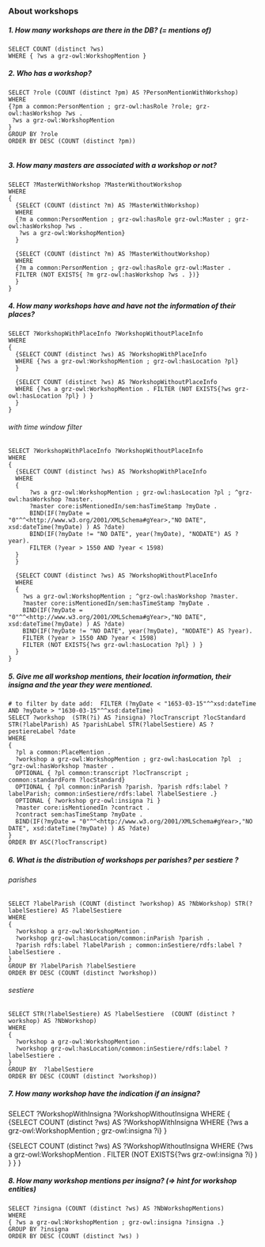 ### About workshops

##### 1. How many workshops are there in the DB? (= mentions of)
```sparql
SELECT COUNT (distinct ?ws) 
WHERE { ?ws a grz-owl:WorkshopMention } 
```

##### 2. Who has a workshop?
```sparql
SELECT ?role (COUNT (distinct ?pm) AS ?PersonMentionWithWorkshop)
WHERE 
{?pm a common:PersonMention ; grz-owl:hasRole ?role; grz-owl:hasWorkshop ?ws . 
 ?ws a grz-owl:WorkshopMention
}
GROUP BY ?role 
ORDER BY DESC (COUNT (distinct ?pm))
 
  ```

##### 3. How many masters are associated with a workshop or *not*?
```sparql
SELECT ?MasterWithWorkshop ?MasterWithoutWorkshop
WHERE 
{ 
  {SELECT (COUNT (distinct ?m) AS ?MasterWithWorkshop)
  WHERE 
  {?m a common:PersonMention ; grz-owl:hasRole grz-owl:Master ; grz-owl:hasWorkshop ?ws . 
   ?ws a grz-owl:WorkshopMention} 
  }
  
  {SELECT (COUNT (distinct ?m) AS ?MasterWithoutWorkshop)
  WHERE 
  {?m a common:PersonMention ; grz-owl:hasRole grz-owl:Master .
  FILTER (NOT EXISTS{ ?m grz-owl:hasWorkshop ?ws . })}
  }
} 
```

##### 4. How many workshops have and have *not* the information of their places?
```spaqrl
SELECT ?WorkshopWithPlaceInfo ?WorkshopWithoutPlaceInfo
WHERE 
{ 
  {SELECT COUNT (distinct ?ws) AS ?WorkshopWithPlaceInfo 
  WHERE {?ws a grz-owl:WorkshopMention ; grz-owl:hasLocation ?pl} 
  }
  
  {SELECT COUNT (distinct ?ws) AS ?WorkshopWithoutPlaceInfo 
  WHERE {?ws a grz-owl:WorkshopMention . FILTER (NOT EXISTS{?ws grz-owl:hasLocation ?pl} ) }
  }
}
```

###### with time window filter
```sparql
SELECT ?WorkshopWithPlaceInfo ?WorkshopWithoutPlaceInfo
WHERE 
{ 
  {SELECT COUNT (distinct ?ws) AS ?WorkshopWithPlaceInfo 
  WHERE 
  {
      ?ws a grz-owl:WorkshopMention ; grz-owl:hasLocation ?pl ; ^grz-owl:hasWorkshop ?master.
      ?master core:isMentionedIn/sem:hasTimeStamp ?myDate .
      BIND(IF(?myDate = "0"^^<http://www.w3.org/2001/XMLSchema#gYear>,"NO DATE", xsd:dateTime(?myDate) ) AS ?date)
      BIND(IF(?myDate != "NO DATE", year(?myDate), "NODATE") AS ?year).   
      FILTER (?year > 1550 AND ?year < 1598)
  } 
  }
  
  {SELECT COUNT (distinct ?ws) AS ?WorkshopWithoutPlaceInfo 
  WHERE 
  {
    ?ws a grz-owl:WorkshopMention ; ^grz-owl:hasWorkshop ?master.
    ?master core:isMentionedIn/sem:hasTimeStamp ?myDate .
    BIND(IF(?myDate = "0"^^<http://www.w3.org/2001/XMLSchema#gYear>,"NO DATE", xsd:dateTime(?myDate) ) AS ?date)
    BIND(IF(?myDate != "NO DATE", year(?myDate), "NODATE") AS ?year).
    FILTER (?year > 1550 AND ?year < 1598)
    FILTER (NOT EXISTS{?ws grz-owl:hasLocation ?pl} ) }
  }
}
```

##### 5. Give me all workshop mentions, their location information, their insigna and the year they were mentioned.
```sparql
# to filter by date add:  FILTER (?myDate < "1653-03-15"^^xsd:dateTime AND ?myDate > "1630-03-15"^^xsd:dateTime)
SELECT ?workshop  (STR(?i) AS ?insigna) ?locTranscript ?locStandard STR(?labelParish) AS ?parishLabel STR(?labelSestiere) AS ?pestiereLabel ?date
WHERE 
{
  ?pl a common:PlaceMention . 
  ?workshop a grz-owl:WorkshopMention ; grz-owl:hasLocation ?pl  ; ^grz-owl:hasWorkshop ?master .
  OPTIONAL { ?pl common:transcript ?locTranscript ; common:standardForm ?locStandard}
  OPTIONAL { ?pl common:inParish ?parish. ?parish rdfs:label ?labelParish; common:inSestiere/rdfs:label ?labelSestiere .}
  OPTIONAL { ?workshop grz-owl:insigna ?i }
  ?master core:isMentionedIn ?contract .
  ?contract sem:hasTimeStamp ?myDate .
  BIND(IF(?myDate = "0"^^<http://www.w3.org/2001/XMLSchema#gYear>,"NO DATE", xsd:dateTime(?myDate) ) AS ?date) 
} 
ORDER BY ASC(?locTranscript)
```

##### 6. What is the distribution of workshops per parishes? per sestiere ?

###### parishes
```sparql
SELECT ?labelParish (COUNT (distinct ?workshop) AS ?NbWorkshop) STR(?labelSestiere) AS ?labelSestiere
WHERE
{
  ?workshop a grz-owl:WorkshopMention .
  ?workshop grz-owl:hasLocation/common:inParish ?parish . 
  ?parish rdfs:label ?labelParish ; common:inSestiere/rdfs:label ?labelSestiere .
}
GROUP BY ?labelParish ?labelSestiere
ORDER BY DESC (COUNT (distinct ?workshop))
```

###### sestiere
```sparql
SELECT STR(?labelSestiere) AS ?labelSestiere  (COUNT (distinct ?workshop) AS ?NbWorkshop)
WHERE
{
  ?workshop a grz-owl:WorkshopMention .
  ?workshop grz-owl:hasLocation/common:inSestiere/rdfs:label ?labelSestiere .
}
GROUP BY  ?labelSestiere
ORDER BY DESC (COUNT (distinct ?workshop))
```

##### 7. How many workshop have the indication if an insigna?
SELECT ?WorkshopWithInsigna ?WorkshopWithoutInsigna
WHERE 
{ 
  {SELECT COUNT (distinct ?ws) AS ?WorkshopWithInsigna 
  WHERE {?ws a grz-owl:WorkshopMention ; grz-owl:insigna ?i} 
  }
  
  {SELECT COUNT (distinct ?ws) AS ?WorkshopWithoutInsigna 
  WHERE {?ws a grz-owl:WorkshopMention . FILTER (NOT EXISTS{?ws grz-owl:insigna ?i} ) }
  }
}

##### 8. How many workshop mentions per insigna? (=> hint for workshop entities)
```sparql
SELECT ?insigna (COUNT (distinct ?ws) AS ?NbWorkshopMentions)
WHERE 
{ ?ws a grz-owl:WorkshopMention ; grz-owl:insigna ?insigna .} 
GROUP BY ?insigna
ORDER BY DESC (COUNT (distinct ?ws) )
```

  
  
  
  

